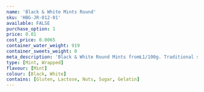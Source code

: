 ```yaml
---
name: 'Black & White Mints Round'
sku: 'HBG-JR-012-01'
available: FALSE
purchase_option: 1
price: 0.01
cost_price: 0.0065
container_water_weight: 919
container_sweets_weight: 0
meta_description: 'Black & White Round Mints fromŁ1/100g. Traditional sweets and more at Humbugs Confectionery Store. Specialists in satisfying your sweet tooth!'
type: [Mint, Wrapped]
flavour: [Mint]
colour: [Black, White]
contains: [Gluten, Lactose, Nuts, Sugar, Gelatin]
---
```

